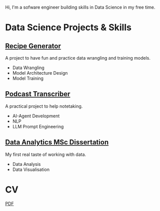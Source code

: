 Hi, I'm a sofware engineer building skills in Data Science in my free time.

# Data Science Projects & Skills

## [Recipe Generator](https://github.com/stephankostov/recipe-generator)

A project to have fun and practice data wrangling and training models.

- Data Wrangling
- Model Architecture Design
- Model Training

## [Podcast Transcriber](https://github.com/stephankostov/podcast-transcriber) 

A practical project to help notetaking.

- AI-Agent Development
- NLP
- LLM Prompt Engineering

## [Data Analytics MSc Dissertation](https://github.com/stephankostov/msc-data-analysis-thesis)

My first real taste of working with data.

- Data Analysis
- Data Visualisation

# CV

[PDF](./stephan-kostov-cv.pdf)
